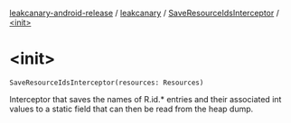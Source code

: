 [leakcanary-android-release](../../index.md) / [leakcanary](../index.md) / [SaveResourceIdsInterceptor](index.md) / [&lt;init&gt;](./-init-.md)

# &lt;init&gt;

`SaveResourceIdsInterceptor(resources: Resources)`

Interceptor that saves the names of R.id.* entries and their associated int values to a static
field that can then be read from the heap dump.

